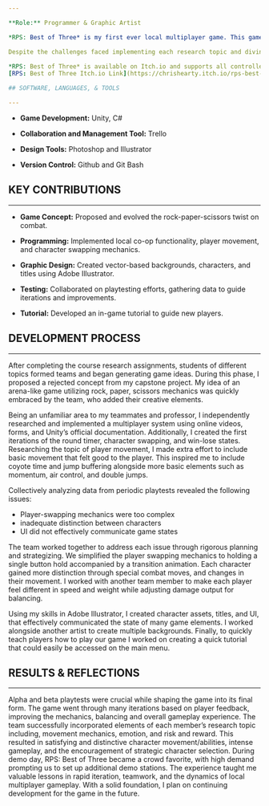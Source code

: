 ```yaml
---

**Role:** Programmer & Graphic Artist

*RPS: Best of Three* is my first ever local multiplayer game. This game is a 2D platformer-fighting game, utilizing a competitive twist inspired by the classic mechanics of rock-paper-scissors. Development was done within Unity over a 2-3 month period as part of an Advanced Game Development course. Prior to development, each of the four team members conducted research on a specific topic: movement mechanics, risk and reward, or emotional engagement in games. Members of the team were free to develop any part of the game, but were additionally required to contribute within areas related to their research. 

Despite the challenges faced implementing each research topic and diving into local multiplayer for the first time, the team successfully developed a game that delivered on all fronts. Demo day, where students showcased their projects, provided further proof of our success as visitors crowded our area, prompting additional stations to be set up throughout the room.

*RPS: Best of Three* is available on Itch.io and supports all controllers (controls display for Xbox). Grab a friend and experience the fun!
[RPS: Best of Three Itch.io Link](https://chrishearty.itch.io/rps-best-of-3)

## SOFTWARE, LANGUAGES, & TOOLS

---
```


- **Game Development:** Unity, C#

- **Collaboration and Management Tool:** Trello

- **Design Tools:** Photoshop and Illustrator

- **Version Control:** Github and Git Bash

## KEY CONTRIBUTIONS

---

- **Game Concept:** Proposed and evolved the rock-paper-scissors twist on combat.

- **Programming:** Implemented local co-op functionality, player movement, and character swapping mechanics.

- **Graphic Design:** Created vector-based backgrounds, characters, and titles using Adobe Illustrator.

- **Testing:** Collaborated on playtesting efforts, gathering data to guide iterations and improvements.

- **Tutorial:** Developed an in-game tutorial to guide new players.

## DEVELOPMENT PROCESS

---

After completing the course research assignments, students of different topics formed teams and began generating game ideas. During this phase, I proposed a rejected concept from my capstone project. My idea of an arena-like game utilizing rock, paper, scissors mechanics was quickly embraced by the team, who added their creative elements. 

Being an unfamiliar area to my teammates and professor, I independently researched and implemented a multiplayer system using online videos, forms, and Unity’s official documentation. Additionally, I created the first iterations of the round timer, character swapping, and win-lose states. Researching the topic of player movement, I made extra effort to include basic movement that felt good to the player. This inspired me to include coyote time and jump buffering alongside more basic elements such as momentum, air control, and double jumps. 

Collectively analyzing data from periodic playtests revealed the following issues:

- Player-swapping mechanics were too complex
- inadequate distinction between characters
- UI did not effectively communicate game states

The team worked together to address each issue through rigorous planning and strategizing. We simplified the player swapping mechanics to holding a single button hold accompanied by a transition animation. Each character gained more distinction through special combat moves, and changes in their movement. I worked with another team member to make each player feel different in speed and weight while adjusting damage output for balancing. 

Using my skills in Adobe Illustrator, I created character assets, titles, and UI, that effectively communicated the state of many game elements. I worked alongside another artist to create multiple backgrounds. Finally, to quickly teach players how to play our game I worked on creating a quick tutorial that could easily be accessed on the main menu.

## RESULTS & REFLECTIONS

---

Alpha and beta playtests were crucial while shaping the game into its final form. The game went through many iterations based on player feedback, improving the mechanics, balancing and overall gameplay experience. The team successfully incorporated elements of each member’s research topic including, movement mechanics, emotion, and risk and reward. This resulted in satisfying and distinctive character movement/abilities, intense gameplay, and the encouragement of strategic character selection.
During demo day, RPS: Best of Three became a crowd favorite, with high demand prompting us to set up additional demo stations. The experience taught me valuable lessons in rapid iteration, teamwork, and the dynamics of local multiplayer gameplay. With a solid foundation, I plan on continuing development for the game in the future. 